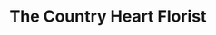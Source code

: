 ---
title: "The Country Heart Florist"
url: /alexandria/the-country-heart-florist/
shop: florist
---